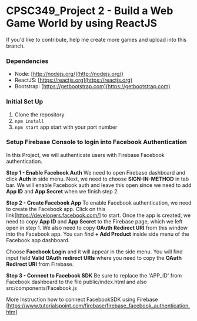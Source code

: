  # CPSC349_Project 2 - Build a Web Game World by using ReactJS
 
 If you'd like to contribute, help me create more games and upload into this branch.
  
 ### Dependencies

  - Node: [http://nodejs.org/](http://nodejs.org/)
  - ReactJS: [https://reactjs.org](https://reactjs.org)
  - Bootstrap: [https://getbootstrap.com](https://getbootstrap.com)

### Initial Set Up

1. Clone the repository
2. `npm install`
3. `npm start` app start with your port number

### Setup Firebase Console to login into Facebook Authentication
In this Project, we will authenticate users with Firebase Facebook authentication.

**Step 1 - Enable Facebook Auth**
We need to open Firebase dashboard and click **Auth** in side menu. Next, we need to choose **SIGN-IN-METHOD** in tab bar. We will enable Facebook auth and leave this open since we need to add **App ID** and **App Secret** when we finish step 2.

**Step 2 - Create Facebook App**
To enable Facebook authentication, we need to create the Facebook app. Click on this link[https://developers.facebook.com/] to start. Once the app is created, we need to copy **App ID** and **App Secret** to the Firebase page, which we left open in step 1. We also need to copy **OAuth Redirect URI** from this window into the Facebook app. You can find **+ Add Product** inside side menu of the Facebook app dashboard.

Choose **Facebook Login** and it will appear in the side menu. You will find input field **Valid OAuth redirect URIs** where you need to copy the **OAuth Redirect URI** from Firebase.

**Step 3 - Connect to Facebook SDK**
Be sure to replace the 'APP_ID' from Facebook dashboard to the file public/index.html and also src/components/Facebook.js

More Instruction how to connect FacebookSDK using Firebase
[https://www.tutorialspoint.com/firebase/firebase_facebook_authentication.htm]
